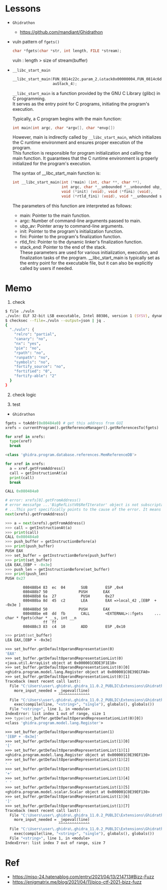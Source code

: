 # Lessons
- `Ghidrathon`
  - https://github.com/mandiant/Ghidrathon  
- vuln pattern of `fgets()`
    ```c
    char *fgets(char *str, int length, FILE *stream);
    ```
    vuln : length > size of stream(buffer)  

- `__libc_start_main`
  ```c
  __libc_start_main(FUN_0814c22c,param_2,&stack0x00000004,FUN_0814c6d0,FUN_0814c730,param_1,
                    auStack_4);
  ```
  `__libc_start_main` is a function provided by the GNU C Library (glibc) in C programming.  
  It serves as the entry point for C programs, initiating the program's execution.  

  Typically, a C program begins with the main function:  

  ```C
  int main(int argc, char *argv[], char *envp[])
  ```
  However, main is indirectly called by `__libc_start_main`, which initializes the C runtime environment and ensures proper execution of the program.  
  This function is responsible for program initialization and calling the main function. It guarantees that the C runtime environment is properly initialized for the program's execution.

  The syntax of __libc_start_main function is:
  ```c
  int __libc_start_main(int (*main) (int, char **, char **),
                        int argc, char *__unbounded *__unbounded ubp_av,
                        void (*init) (void), void (*fini) (void),
                        void (*rtld_fini) (void), void *__unbounded stack_end);
  ```
  The parameters of this function are interpreted as follows:

  - main: Pointer to the main function.  
  - argc: Number of command-line arguments passed to main.  
  - ubp_av: Pointer array to command-line arguments.  
  - init: Pointer to the program's initialization function.  
  - fini: Pointer to the program's finalization function.  
  - rtld_fini: Pointer to the dynamic linker's finalization function.  
  - stack_end: Pointer to the end of the stack.  
  These parameters are used for various initialization, execution, and finalization tasks of the program. __libc_start_main is typically set as the entry point for the executable file, but it can also be explicitly called by users if needed.


# Memo
1. check
```zsh
$ file ./vuln
./vuln: ELF 32-bit LSB executable, Intel 80386, version 1 (SYSV), dynamically linked, interpreter /lib/ld-linux.so.2, for GNU/Linux 3.2.0, BuildID[sha1]=836e2f666bd53c2307bff4801d330e444556a006, stripped
$ checksec --file=./vuln --output=json | jq .
{
  "./vuln": {
    "relro": "partial",
    "canary": "no",
    "nx": "yes",
    "pie": "no",
    "rpath": "no",
    "runpath": "no",
    "symbols": "no",
    "fortify_source": "no",
    "fortified": "0",
    "fortify-able": "2"
  }
}
```

2. check logic

3. test
- `Ghidrathon`
```py
fgets = toAddr(0x80484a0) # get this address from GUI
xrefs = currentProgram().getReferenceManager().getReferencesTo(fgets)

for xref in xrefs:
  type(xref)
  break

<class 'ghidra.program.database.references.MemReferenceDB'>

for xref in xrefs:
  a = xref.getFromAddress()
  call = getInstructionAt(a)
  print(call)
  break

CALL 0x080484a0

# error: xrefs[0].getFromAddress()
# error messafge ...'BigRefListV0$RefIterator' object is not subscriptable#
# ...This part specifically points to the cause of the error. It means that the object named "BigRefListV0$RefIterator" cannot be accessed using indexes like a list.
next(xrefs).getFromAddress()

>>> a = next(xrefs).getFromAddress()
>>> call = getInstructionAt(a)
>>> print(call)
CALL 0x080484a0
>>> push_buffer = getInstructionBefore(a)
>>> print(push_buffer)
PUSH EAX
>>> set_buffer = getInstructionBefore(push_buffer)
>>> print(set_buffer)
LEA EAX,[EBP + -0x3e]
>>> push_len = getInstructionBefore(set_buffer)
>>> print(push_len)
PUSH 0x27
```
```
        080488b4 83  ec  04       SUB        ESP ,0x4
        080488b7 50              PUSH       EAX
        080488b8 6a  27           PUSH       0x27
        080488ba 8d  45  c2       LEA        EAX =>local_42 ,[EBP  + -0x3e ]
        080488bd 50              PUSH       EAX
        080488be e8  dd  fb       CALL       <EXTERNAL>::fgets     ...    char * fgets(char * __s, int __n
                 ff  ff
        080488c3 83  c4  10       ADD        ESP ,0x10
```
```zsh
>>> print(set_buffer)
LEA EAX,[EBP + -0x3e]

>>> set_buffer.getDefaultOperandRepresentation(0)
'EAX'
>>> set_buffer.getDefaultOperandRepresentationList(0)
<java.util.ArrayList object at 0x000001C0DE3F1E10>
>>> set_buffer.getDefaultOperandRepresentationList(0)[0]
<ghidra.program.model.lang.Register object at 0x000001C0E39ECFA0>
>>> set_buffer.getDefaultOperandRepresentationList(0)[1]
Traceback (most recent call last):
  File "C:\Users\user\.ghidra\.ghidra_11.0.2_PUBLIC\Extensions\Ghidrathon\data\python\jepeval.py", line 74, in jepeval
    more_input_needed = _jepeval(line)
                        ^^^^^^^^^^^^^^
  File "C:\Users\user\.ghidra\.ghidra_11.0.2_PUBLIC\Extensions\Ghidrathon\data\python\jepeval.py", line 49, in _jepeval
    exec(compile(line, "<string>", "single"), globals(), globals())
  File "<string>", line 1, in <module>
IndexError: list index 1 out of range, size 1
>>> type(set_buffer.getDefaultOperandRepresentationList(0)[0])
<class 'ghidra.program.model.lang.Register'>

>>> set_buffer.getDefaultOperandRepresentation(1)
'[EBP + -0x3e]'
>>> set_buffer.getDefaultOperandRepresentationList(1)[0]
'['
>>> set_buffer.getDefaultOperandRepresentationList(1)[1]
<ghidra.program.model.lang.Register object at 0x000001C0E39EF130>
>>> set_buffer.getDefaultOperandRepresentationList(1)[2]
' '
>>> set_buffer.getDefaultOperandRepresentationList(1)[3]
'+'
>>> set_buffer.getDefaultOperandRepresentationList(1)[4]
' '
>>> set_buffer.getDefaultOperandRepresentationList(1)[5]
<ghidra.program.model.scalar.Scalar object at 0x000001C0E39EF130>
>>> set_buffer.getDefaultOperandRepresentationList(1)[6]
']'
>>> set_buffer.getDefaultOperandRepresentationList(1)[7]
Traceback (most recent call last):
  File "C:\Users\user\.ghidra\.ghidra_11.0.2_PUBLIC\Extensions\Ghidrathon\data\python\jepeval.py", line 74, in jepeval
    more_input_needed = _jepeval(line)
                        ^^^^^^^^^^^^^^
  File "C:\Users\user\.ghidra\.ghidra_11.0.2_PUBLIC\Extensions\Ghidrathon\data\python\jepeval.py", line 49, in _jepeval
    exec(compile(line, "<string>", "single"), globals(), globals())
  File "<string>", line 1, in <module>
IndexError: list index 7 out of range, size 7
```

# Ref  
- https://miso-24.hatenablog.com/entry/2021/04/13/214713#Bizz-Fuzz
- https://enigmatrix.me/blog/2021/04/11/pico-ctf-2021-bizz-fuzz